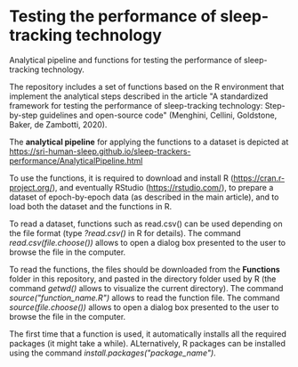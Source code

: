 # Testing the performance of sleep-tracking technology
Analytical pipeline and functions for testing the performance of sleep-tracking technology.

The repository includes a set of functions based on the R environment that implement the analytical steps described in the article "A standardized framework for testing the performance of sleep-tracking technology: Step-by-step guidelines and open-source code" (Menghini, Cellini, Goldstone, Baker, de Zambotti, 2020).

The **analytical pipeline** for applying the functions to a dataset is depicted at https://sri-human-sleep.github.io/sleep-trackers-performance/AnalyticalPipeline.html

To use the functions, it is required to download and install R (https://cran.r-project.org/), and eventually RStudio (https://rstudio.com/), to prepare a dataset of epoch-by-epoch data (as described in the main article), and to load both the dataset and the functions in R.

To read a dataset, functions such as read.csv() can be used depending on the file format (type *?read.csv()* in R for details). The command *read.csv(file.choose())* allows to open a dialog box presented to the user to browse the file in the computer.

To read the functions, the files should be downloaded from the **Functions** folder in this repository, and pasted in the directory folder used by R (the command *getwd()* allows to visualize the current directory). The command *source("function_name.R")* allows to read the function file. The command *source(file.choose())* allows to open a dialog box presented to the user to browse the file in the computer.

The first time that a function is used, it automatically installs all the required packages (it might take a while). ALternatively, R packages can be installed using the command *install.packages("package_name")*.
